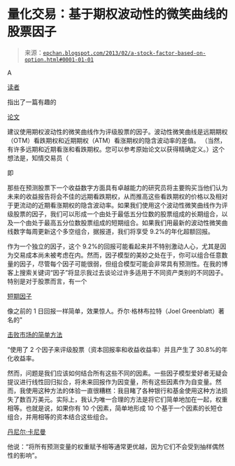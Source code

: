<!--yml

类别：未分类

日期：2024-05-12 19:00:02

-->

# 量化交易：基于期权波动性的微笑曲线的股票因子

> 来源：[`epchan.blogspot.com/2013/02/a-stock-factor-based-on-option.html#0001-01-01`](http://epchan.blogspot.com/2013/02/a-stock-factor-based-on-option.html#0001-01-01)

A

[读者](http://epchan.blogspot.ca/2013/01/the-pseudo-science-of-hypothesis-testing.html?showComment=1359481217691#c3157683415976459113)

指出了一篇有趣的

[论文](http://www.ruf.rice.edu/~yxing/option-skew-FINAL.pdf)

建议使用期权波动性的微笑曲线作为评级股票的因子。波动性微笑曲线是远期期权（OTM）看跌期权和近期期权（ATM）看涨期权的隐含波动率的差值。 （当然，有许多远期和近期看涨和看跌期权。您可以参考原始论文以获得精确定义。）这个想法是，知情交易员（

即

那些在预测股票下一个收益数字方面具有卓越能力的研究员将主要购买当他们认为未来的收益报告将会不佳的远期看跌期权，从而推高这些看跌期权的价格以及相对于更流动的近期看涨期权的隐含波动率。如果我们使用这个波动性微笑曲线作为评级股票的因子，我们可以形成一个由处于最低五分位数的股票组成的长期组合，以及一个由处于最高五分位数股票组成的短期组合。如果我们用最新的波动性微笑曲线数字每周更新这个多空组合，据报道，我们将享受 9.2%的年化超额回报。

作为一个独立的因子，这个 9.2%的回报可能看起来并不特别激动人心，尤其是因为交易成本尚未被考虑在内。然而，因子模型的美妙之处在于，你可以组合任意数量的因子，尽管每个因子可能很弱，但组合模型可能会非常具有预测性。在我的博客上搜索关键词“因子”将显示我过去谈论过许多适用于不同资产类别的不同因子。特别是对于股票而言，有一个

[短期因子](http://epchan.blogspot.ca/2012/01/what-worked-in-2011.html)

像之前的 1 日回报一样简单，效果惊人。乔尔·格林布拉特（Joel Greenblatt）著名的"

[击败市场的简单方法](http://www.amazon.com/gp/product/0470624159/ref=as_li_qf_sp_asin_il_tl?ie=UTF8&camp=1789&creative=9325&creativeASIN=0470624159&linkCode=as2&tag=quantitativet-20)

“使用了 2 个因子来评级股票（资本回报率和收益收益率）并且产生了 30.8%的年化收益率。

然而，问题是我们应该如何结合所有这些不同的因素。一些因子模型爱好者无疑会提议进行线性回归拟合，将未来回报作为因变量，所有这些因素作为自变量。然而，我使用这种方法的体验一直很糟糕：我目睹了各种银行和基金使用这种方法损失了数百万美元。实际上，我认为唯一合理的方法是将它们简单地加在一起，权重相等。也就是说，如果你有 10 个因素，简单地形成 10 个基于一个因素的长短仓组合，并用相等的资本结合这些组合。

[丹尼尔·卡尼曼](http://www.amazon.com/dp/0374275637/ref=as_li_qf_sp_asin_til?tag=quantitativet-20&camp=14573&creative=327641&linkCode=as1&creativeASIN=0374275637&adid=1QE6Q9J63V9WFKMZWCFH&&ref-refURL=http%3A%2F%2Fepchan.blogspot.ca%2F)

他说：“将所有预测变量的权重赋予相等通常更优越，因为它们不会受到抽样偶然性的影响”。
